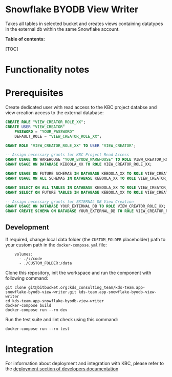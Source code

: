 Snowflake BYODB View Writer
=============

Takes all tables in selected bucket and creates views containing datatypes in the external db within the same Snowflake account.



**Table of contents:**

[TOC]

Functionality notes
===================

Prerequisites
=============

Create dedicated user with read access to the KBC project databse and view creation access to the external database:

```sql
CREATE ROLE "VIEW_CREATOR_ROLE_XX";
CREATE USER "VIEW_CREATOR"
    PASSWORD = "YOUR_PASSWORD"
    DEFAULT_ROLE = "VIEW_CREATOR_ROLE_XX";

GRANT ROLE "VIEW_CREATOR_ROLE_XX" TO USER "VIEW_CREATOR";

-- Assign necessary grants for KBC Project Read Access
GRANT USAGE ON WAREHOUSE "YOUR_BYODB_WAREHOUSE" TO ROLE VIEW_CREATOR_ROLE_XX;
GRANT USAGE ON DATABASE KEBOOLA_XX TO ROLE VIEW_CREATOR_ROLE_XX;

GRANT USAGE ON FUTURE SCHEMAS IN DATABASE KEBOOLA_XX TO ROLE VIEW_CREATOR_ROLE_XX;
GRANT USAGE ON ALL SCHEMAS IN DATABASE KEBOOLA_XX TO ROLE VIEW_CREATOR_ROLE_XX;

GRANT SELECT ON ALL TABLES IN DATABASE KEBOOLA_XX TO ROLE VIEW_CREATOR_ROLE_XX;
GRANT SELECT ON FUTURE TABLES IN DATABASE KEBOOLA_XX TO ROLE VIEW_CREATOR_ROLE_XX;

-- Assign necessary grants for EXTERNAL DB View Creation
GRANT USAGE ON DATABASE YOUR_EXTERNAL_DB TO ROLE VIEW_CREATOR_ROLE_XX;
GRANT CREATE SCHEMA ON DATABASE YOUR_EXTERNAL_DB TO ROLE VIEW_CREATOR_ROLE_XX;
```





Development
-----------

If required, change local data folder (the `CUSTOM_FOLDER` placeholder) path to
your custom path in the `docker-compose.yml` file:

~~~~~~~~~~~~~~~~~~~~~~~~~~~~~~~~~~~~~~~~~~~~~~~~~~~~~~~~~~~~~~~~~~~~~~~~~~~~~~~~
    volumes:
      - ./:/code
      - ./CUSTOM_FOLDER:/data
~~~~~~~~~~~~~~~~~~~~~~~~~~~~~~~~~~~~~~~~~~~~~~~~~~~~~~~~~~~~~~~~~~~~~~~~~~~~~~~~

Clone this repository, init the workspace and run the component with following
command:

~~~~~~~~~~~~~~~~~~~~~~~~~~~~~~~~~~~~~~~~~~~~~~~~~~~~~~~~~~~~~~~~~~~~~~~~~~~~~~~~
git clone git@bitbucket.org:kds_consulting_team/kds-team.app-snowflake-byodb-view-writer.git kds-team.app-snowflake-byodb-view-writer
cd kds-team.app-snowflake-byodb-view-writer
docker-compose build
docker-compose run --rm dev
~~~~~~~~~~~~~~~~~~~~~~~~~~~~~~~~~~~~~~~~~~~~~~~~~~~~~~~~~~~~~~~~~~~~~~~~~~~~~~~~

Run the test suite and lint check using this command:

~~~~~~~~~~~~~~~~~~~~~~~~~~~~~~~~~~~~~~~~~~~~~~~~~~~~~~~~~~~~~~~~~~~~~~~~~~~~~~~~
docker-compose run --rm test
~~~~~~~~~~~~~~~~~~~~~~~~~~~~~~~~~~~~~~~~~~~~~~~~~~~~~~~~~~~~~~~~~~~~~~~~~~~~~~~~

Integration
===========

For information about deployment and integration with KBC, please refer to the
[deployment section of developers
documentation](https://developers.keboola.com/extend/component/deployment/)
